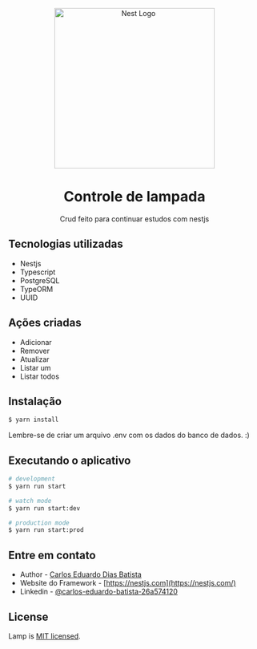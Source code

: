 <p align="center">
  <a href="http://nestjs.com/" target="blank"><img src="https://www.boconcept.com/on/demandware.static/-/Sites-master-catalog/default/dwcfe950b0/images/1100000/1106997.jpg" width="320" alt="Nest Logo" /></a>
</p>

<h1 align="center">Controle de lampada</h1>
<p align="center">Crud feito para continuar estudos com nestjs</p>

## Tecnologias utilizadas
- Nestjs
- Typescript
- PostgreSQL
- TypeORM
- UUID

## Ações criadas
- Adicionar
- Remover
- Atualizar
- Listar um
- Listar todos

## Instalação

```bash
$ yarn install
```
Lembre-se de criar um arquivo .env com os dados do banco de dados. :)


## Executando o aplicativo

```bash
# development
$ yarn run start

# watch mode
$ yarn run start:dev

# production mode
$ yarn run start:prod
```

## Entre em contato

- Author - [Carlos Eduardo Dias Batista](https://portfolio-carlos-eduardo-dias-batista.vercel.app/)
- Website do Framework - [https://nestjs.com](https://nestjs.com/)
- Linkedin - [@carlos-eduardo-batista-26a574120](https://www.linkedin.com/in/carlos-eduardo-batista-26a574120/)

## License

Lamp is [MIT licensed](LICENSE).
